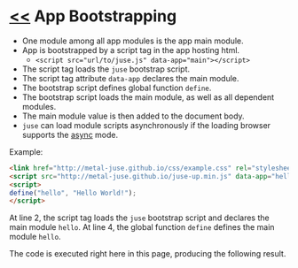 # [<<](..) App Bootstrapping

* One module among all app modules is the app main module.
* App is bootstrapped by a script tag in the app hosting html.
    * `<script src="url/to/juse.js" data-app="main"></script>`
* The script tag loads the `juse` bootstrap script.
* The script tag attribute `data-app` declares the main module.
* The bootstrap script defines global function `define`.
* The bootstrap script loads the main module, as well as all dependent modules.
* The main module value is then added to the document body.
* `juse` can load module scripts asynchronously if the loading browser supports the [async][] mode.

Example:

```html
<link href="http://metal-juse.github.io/css/example.css" rel="stylesheet"/>
<script src="http://metal-juse.github.io/juse-up.min.js" data-app="hello"></script>
<script>
define("hello", "Hello World!");
</script>
```

At line 2, the script tag loads the `juse` bootstrap script and declares the main module `hello`.
At line 4, the global function `define` defines the main module `hello`.

The code is executed right here in this page, producing the following result.

<section>
<link href="http://metal-juse.github.io/css/example.css" rel="stylesheet"/>
<script src="http://metal-juse.github.io/juse-up.min.js" data-app="hello"></script>
<script>
define("hello", "Hello World!");
</script>
</section>

[async]: https://www.w3schools.com/tags/att_script_async.asp

